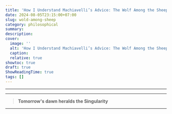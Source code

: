 ```yaml
---
title: 'How I Understand Machiavelli’s Advice: The Wolf Among the Sheep'
date: 2024-08-05T23:15:00+07:00
slug: wold-among-sheep
category: philosophical
summary:
description:
cover:
  image: ''
  alt: 'How I Understand Machiavelli’s Advice: The Wolf Among the Sheep'
  caption:
  relative: true
showtoc: true
draft: true
ShowReadingTime: true
tags: []
---
```


---

---

> **Tomorrow's dawn heralds the Singularity**

---
